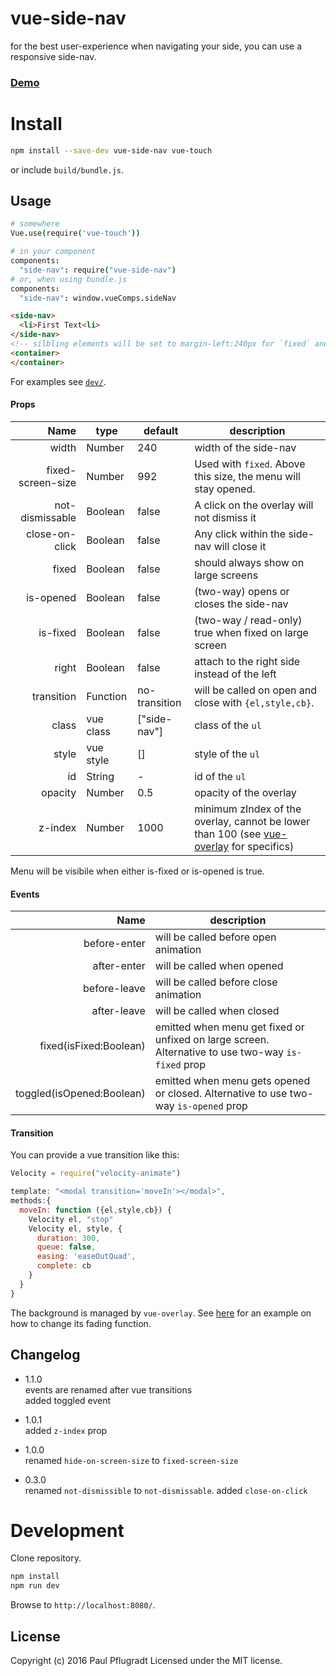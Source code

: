 # vue-side-nav

for the best user-experience when navigating your side, you can use a responsive side-nav.

### [Demo](https://vue-comps.github.io/vue-side-nav)


# Install

```sh
npm install --save-dev vue-side-nav vue-touch
```
or include `build/bundle.js`.

## Usage
```coffee
# somewhere
Vue.use(require('vue-touch'))

# in your component
components:
  "side-nav": require("vue-side-nav")
# or, when using bundle.js
components:
  "side-nav": window.vueComps.sideNav
```
```html
<side-nav>
  <li>First Text<li>
</side-nav>
<!-- silbling elements will be set to margin-left:240px for `fixed` and `is-fixed=true` -->
<container>
</container>
```
For examples see [`dev/`](dev/).

#### Props
Name | type | default | description
---:| --- | ---| ---
width | Number | 240 | width of the side-nav
fixed-screen-size | Number | 992 | Used with `fixed`. Above this size, the menu will stay opened.
not-dismissable | Boolean | false | A click on the overlay will not dismiss it
close-on-click | Boolean | false | Any click within the side-nav will close it
fixed | Boolean | false | should always show on large screens
is-opened | Boolean | false | (two-way) opens or closes the side-nav
is-fixed | Boolean | false | (two-way / read-only) true when fixed on large screen
right | Boolean | false | attach to the right side instead of the left
transition | Function | no-transition | will be called on open and close with `{el,style,cb}`.
class | vue class | ["side-nav"] | class of the `ul`
style | vue style | [] | style of the `ul`
id | String | - | id of the `ul`
opacity | Number | 0.5 | opacity of the overlay
z-index | Number | 1000 | minimum zIndex of the overlay, cannot be lower than 100 (see [vue-overlay](https://github.com/vue-comps/vue-overlay) for specifics)

Menu will be visibile when either is-fixed or is-opened is true.

#### Events
Name |  description
---:| ---
before-enter | will be called before open animation
after-enter |  will be called when opened
before-leave |  will be called before close animation
after-leave |  will be called when closed
fixed(isFixed:Boolean) | emitted when menu get fixed or unfixed on large screen. Alternative to use two-way `is-fixed` prop
toggled(isOpened:Boolean) | emitted when menu gets opened or closed. Alternative to use two-way `is-opened` prop

#### Transition

You can provide a vue transition like this:
```js
Velocity = require("velocity-animate")

template: "<modal transition='moveIn'></modal>",
methods:{
  moveIn: function ({el,style,cb}) {
    Velocity el, "stop"
    Velocity el, style, {
      duration: 300,
      queue: false,
      easing: 'easeOutQuad',
      complete: cb
    }
  }
}
```

The background is managed by `vue-overlay`.
See [here](https://github.com/vue-comps/vue-overlay#overlayfadeelopacitycb) for an example on how to change its fading function.

## Changelog

- 1.1.0  
events are renamed after vue transitions  
added toggled event  

- 1.0.1  
added `z-index` prop  

- 1.0.0  
renamed `hide-on-screen-size` to `fixed-screen-size`  

- 0.3.0  
renamed `not-dismissible` to `not-dismissable`. added `close-on-click`  

# Development
Clone repository.
```sh
npm install
npm run dev
```
Browse to `http://localhost:8080/`.

## License
Copyright (c) 2016 Paul Pflugradt
Licensed under the MIT license.
